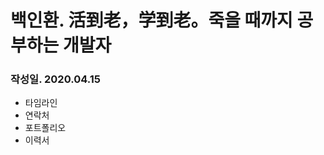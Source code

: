 # 백인환. 活到老，学到老。죽을 때까지 공부하는 개발자
<h3> 작성일. 2020.04.15 </h3>
 
<ul>
  <li>타임라인</li>
  <li>연락처</li>
  <li>포트폴리오</li>
  <li>이력서</li>
</ul>
